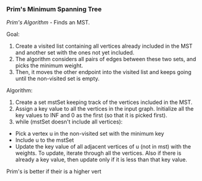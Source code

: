 ### **Prim's Minimum Spanning Tree**
*Prim's Algorithm* - Finds an MST. 

Goal:
1. Create a visited list containing all vertices already included in the MST and another set with the ones not yet included. 
2. The algorithm considers all pairs of edges between these two sets, and picks the minimum weight. 
3. Then, it moves the other endpoint into the visited list and keeps going until the non-visited set is empty. 

Algorithm:
1. Create a set mstSet keeping track of the vertices included in the MST.
2. Assign a key value to all the vertices in the input graph. Initialize all the key values to INF and 0 as the first (so that it is picked 
first). 
3. while (mstSet doesn't include all vertices): 
  - Pick a vertex u in the non-visited set with the minimum key
  - Include u to the mstSet
  - Update the key value of all adjacent vertices of u (not in mst) with the weights. To update, iterate through all the vertices. 
  Also if there is already a key value, then update only if it is less than that key value. 
  
  Prim's is better if their is a higher vert
